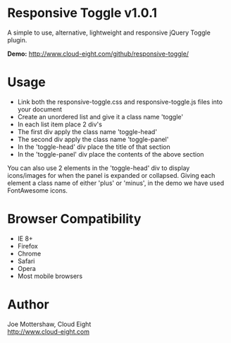 Responsive Toggle v1.0.1
========================

A simple to use, alternative, lightweight and responsive jQuery Toggle plugin.

**Demo:** http://www.cloud-eight.com/github/responsive-toggle/


Usage
=====

<ul>
	<li>Link both the responsive-toggle.css and responsive-toggle.js files into your document</li>
  <li>Create an unordered list and give it a class name 'toggle'</li>
  <li>In each list item place 2 div's</li>
  <li>The first div apply the class name 'toggle-head'</li>
  <li>The second div apply the class name 'toggle-panel'</li>
  <li>In the 'toggle-head' div place the title of that section</li>
  <li>In the 'toggle-panel' div place the contents of the above section</li>
</ul>

You can also use 2 elements in the 'toggle-head' div to display icons/images for when the panel is expanded or collapsed. Giving each element a class name of either 'plus' or 'minus', in the demo we have used FontAwesome icons.


Browser Compatibility
=====================

<ul>
	<li>IE 8+</li>
	<li>Firefox</li>
	<li>Chrome</li>
	<li>Safari</li>
	<li>Opera</li>
	<li>Most mobile browsers</li>
</ul>


Author
======

Joe Mottershaw, Cloud Eight<br />
http://www.cloud-eight.com